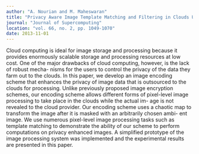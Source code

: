 ```yaml
---
author: "A. Nourian and M. Maheswaran"
title: "Privacy Aware Image Template Matching and Filtering in Clouds Using Ambient Data"
journal: "Journal of Supercomputing"
location: "vol. 66, no. 2, pp. 1049-1070"
date: 2013-11-01
---
```

Cloud computing is ideal for image storage and processing because it provides enormously scalable storage and processing resources at low cost. One of the major drawbacks of cloud computing, however, is the lack of robust mecha- nisms for the users to control the privacy of the data they farm out to the clouds. In this paper, we develop an image encoding scheme that enhances the privacy of image data that is outsourced to the clouds for processing. Unlike previously proposed image encryption schemes, our encoding scheme allows different forms of pixel-level image processing to take place in the clouds while the actual im- age is not revealed to the cloud provider. Our encoding scheme uses a chaotic map to transform the image after it is masked with an arbitrarily chosen ambi- ent image. We use numerous pixel-level image processing tasks such as template matching to demonstrate the ability of our scheme to perform computations on privacy enhanced images. A simplified prototype of the image processing system was implemented and the experimental results are presented in this paper.